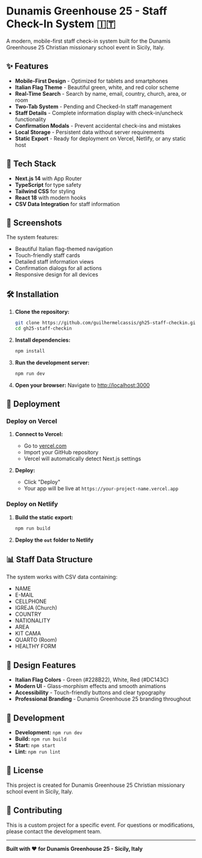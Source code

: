 # Dunamis Greenhouse 25 - Staff Check-In System 🇮🇹

A modern, mobile-first staff check-in system built for the Dunamis Greenhouse 25 Christian missionary school event in Sicily, Italy.

## ✨ Features

- **Mobile-First Design** - Optimized for tablets and smartphones
- **Italian Flag Theme** - Beautiful green, white, and red color scheme
- **Real-Time Search** - Search by name, email, country, church, area, or room
- **Two-Tab System** - Pending and Checked-In staff management
- **Staff Details** - Complete information display with check-in/uncheck functionality
- **Confirmation Modals** - Prevent accidental check-ins and mistakes
- **Local Storage** - Persistent data without server requirements
- **Static Export** - Ready for deployment on Vercel, Netlify, or any static host

## 🚀 Tech Stack

- **Next.js 14** with App Router
- **TypeScript** for type safety
- **Tailwind CSS** for styling
- **React 18** with modern hooks
- **CSV Data Integration** for staff information

## 📱 Screenshots

The system features:
- Beautiful Italian flag-themed navigation
- Touch-friendly staff cards
- Detailed staff information views
- Confirmation dialogs for all actions
- Responsive design for all devices

## 🛠️ Installation

1. **Clone the repository:**
   ```bash
   git clone https://github.com/guilhermelcassis/gh25-staff-checkin.git
   cd gh25-staff-checkin
   ```

2. **Install dependencies:**
   ```bash
   npm install
   ```

3. **Run the development server:**
   ```bash
   npm run dev
   ```

4. **Open your browser:**
   Navigate to [http://localhost:3000](http://localhost:3000)

## 🚀 Deployment

### Deploy on Vercel

1. **Connect to Vercel:**
   - Go to [vercel.com](https://vercel.com)
   - Import your GitHub repository
   - Vercel will automatically detect Next.js settings

2. **Deploy:**
   - Click "Deploy"
   - Your app will be live at `https://your-project-name.vercel.app`

### Deploy on Netlify

1. **Build the static export:**
   ```bash
   npm run build
   ```

2. **Deploy the `out` folder to Netlify**

## 📊 Staff Data Structure

The system works with CSV data containing:
- NAME
- E-MAIL
- CELLPHONE
- IGREJA (Church)
- COUNTRY
- NATIONALITY
- AREA
- KIT CAMA
- QUARTO (Room)
- HEALTHY FORM

## 🎨 Design Features

- **Italian Flag Colors** - Green (#228B22), White, Red (#DC143C)
- **Modern UI** - Glass-morphism effects and smooth animations
- **Accessibility** - Touch-friendly buttons and clear typography
- **Professional Branding** - Dunamis Greenhouse 25 branding throughout

## 🔧 Development

- **Development:** `npm run dev`
- **Build:** `npm run build`
- **Start:** `npm start`
- **Lint:** `npm run lint`

## 📄 License

This project is created for Dunamis Greenhouse 25 Christian missionary school event in Sicily, Italy.

## 🤝 Contributing

This is a custom project for a specific event. For questions or modifications, please contact the development team.

---

**Built with ❤️ for Dunamis Greenhouse 25 - Sicily, Italy**

